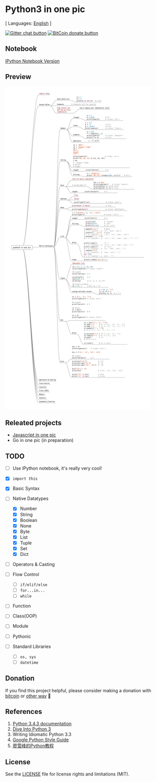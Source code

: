 # Python3 in one pic

[ Languages: [English](README.md) ]

<!-- BADGES/ -->
[![Gitter chat button](https://img.shields.io/badge/gitter-Join%20Chat-brightgreen.svg)](https://gitter.im/coodict/python3-in-one-pic)
[![BitCoin donate button](https://img.shields.io/badge/bitcoin-donate-yellow.svg)](https://www.coinbase.com/rainyear)
<!-- /BADGES -->

## Notebook

[IPython Notebook Version](https://github.com/coodict/python3-in-one-pic/blob/master/notebooks/py3-in-one-pic.ipynb)

## Preview

![py3 in one pic](py3%20in%20one%20pic.png)

## Releated projects

* [Javascript in one pic](https://github.com/coodict/javascript-in-one-pic)
* Go in one pic (in preparation)

## TODO
- [ ] Use IPython notebook, it's really very cool!

- [X] `import this`
- [X] Basic Syntax
- [ ] Native Datatypes
  - [X] Number
  - [X] String
  - [X] Boolean
  - [X] None
  - [X] Byte
  - [X] List
  - [X] Tuple
  - [X] Set
  - [X] Dict
- [ ] Operators & Casting
- [ ] Flow Control
  - [ ] `if/elif/else`
  - [ ] `for...in...`
  - [ ] `while`
- [ ] Function
- [ ] Class(OOP)
- [ ] Module
- [ ] Pythonic
- [ ] Standard Libraries
  - [ ] `os, sys`
  - [ ] `datetime`

## Donation

If you find this project helpful, please consider making a donation with [bitcoin](https://www.coinbase.com/rainyear) or [other way](https://github.com/rainyear/lolita/wiki/Donation) :beers:

## References

1. [Python 3.4.3 documentation](https://docs.python.org/3/index.html)
2. [Dive Into Python 3](http://www.diveintopython3.net/table-of-contents.html)
3. Writing Idiomatic Python 3.3
4. [Google Python Style Guide](https://google-styleguide.googlecode.com/svn/trunk/pyguide.html)
5. [廖雪峰的Python教程](http://www.liaoxuefeng.com/wiki/0014316089557264a6b348958f449949df42a6d3a2e542c000)

## License
See the [LICENSE](LICENSE) file for license rights and limitations (MIT).
